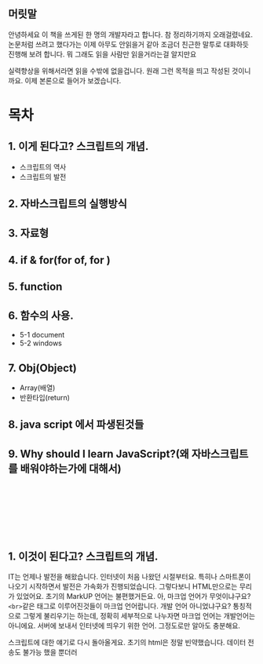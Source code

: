 ## 머릿말
안녕하세요 이 책을 쓰게된 한 명의 개발자라고 합니다. 참 정리하기까지 오래걸렸네요.
논문처럼 쓰려고 했다가는 이제 아무도 안읽을거 같아 조금더 친근한 말투로 대화하듯 진행해 보려 합니다. 뭐 그래도 읽을 사람만 읽을거라는걸 알지만요

실력향상을 위해서라면 읽을 수밖에 없을겁니다. 원래 그런 목적을 띄고 작성된 것이니까요.
이제 본론으로 들어가 보겠습니다.<br>

# 목차
## 1. 이게 된다고? 스크립트의 개념.
- 스크립트의 역사
- 스크립트의 발전
## 2. 자바스크립트의 실행방식
## 3. 자료형
## 4. if & for(for of, for )
## 5. function
## 6. 함수의 사용.
- 5-1 document
- 5-2 windows
## 7. Obj(Object)
- Array(배열)
- 반환타입(return)
## 8. java script 에서 파생된것들
## 9. Why should I learn JavaScript?(왜 자바스크립트를 배워야하는가에 대해서)
<br><br>
<br><br>
<br><br>





## 1. 이것이 된다고? 스크립트의 개념.
IT는 언제나 발전을 해왔습니다. 인터넷이 처음 나왔던 시절부터요.
특히나 스마트폰이 나오기 시작하면서 발전은 가속화가 진행되었습니다.
그렇다보니 HTML만으로는 무리가 있었어요. 초기의 MarkUP 언어는 불편했거든요.
아, 마크업 언어가 무엇이냐구요? `<br>`같은 태그로 이루어진것들이 마크업 언어랍니다. 개발 언어 아니었냐구요? 통칭적으로 그렇게 불리우기는 하는데, 정확히 세부적으로 나누자면 마크업 언어는 개발언어는 아니에요. 서버에 보내서 인터넷에 띄우기 위한 언어. 그정도로만 알아도 충분해요.

스크립트에 대한 얘기로 다시 돌아올게요. 초기의 html은 정말 빈약했습니다. 데이터 전송도 불가능 했을 뿐더러 